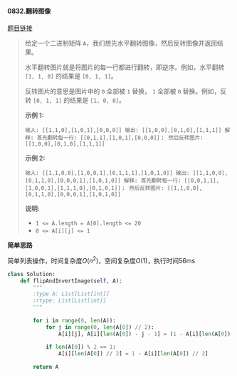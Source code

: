 #### 0832.翻转图像
[题目链接](https://leetcode-cn.com/problems/flipping-an-image/)
> 给定一个二进制矩阵 `A`，我们想先水平翻转图像，然后反转图像并返回结果。
>
> 水平翻转图片就是将图片的每一行都进行翻转，即逆序。例如，水平翻转 `[1, 1, 0]` 的结果是 `[0, 1, 1]`。
>
> 反转图片的意思是图片中的 `0` 全部被 `1` 替换， `1` 全部被 `0` 替换。例如，反转 `[0, 1, 1]` 的结果是 `[1, 0, 0]`。
>
> **示例 1:**
>
> `
> 输入: [[1,1,0],[1,0,1],[0,0,0]]
> 输出: [[1,0,0],[0,1,0],[1,1,1]]
> 解释: 首先翻转每一行: [[0,1,1],[1,0,1],[0,0,0]]；
>      然后反转图片: [[1,0,0],[0,1,0],[1,1,1]]
> `
>
> **示例 2:**
>
> `
> 输入: [[1,1,0,0],[1,0,0,1],[0,1,1,1],[1,0,1,0]]
> 输出: [[1,1,0,0],[0,1,1,0],[0,0,0,1],[1,0,1,0]]
> 解释: 首先翻转每一行: [[0,0,1,1],[1,0,0,1],[1,1,1,0],[0,1,0,1]]；
>      然后反转图片: [[1,1,0,0],[0,1,1,0],[0,0,0,1],[1,0,1,0]]
> `
>
> **说明:**
>
> - `1 <= A.length = A[0].length <= 20`
> - `0 <= A[i][j] <= 1`

**简单思路**

简单列表操作，时间复杂度$O(n^2)$，空间复杂度$O(1)$，执行时间56ms

```python
class Solution:
    def flipAndInvertImage(self, A):
        """
        :type A: List[List[int]]
        :rtype: List[List[int]]
        """
        
        for i in range(0, len(A)):
            for j in range(0, len(A[0]) // 2):
                A[i][j], A[i][len(A[0]) - j - 1] = (1 - A[i][len(A[0]) - j - 1]), (1 - A[i][j])
            
            if len(A[0]) % 2 == 1:
                A[i][len(A[0]) // 2] = 1 - A[i][len(A[0]) // 2]
        
        return A
```

